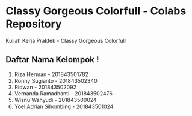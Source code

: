 # Classy Gorgeous Colorfull - Colabs Repository
Kuliah Kerja Praktek - Classy Gorgeous Colorfull

## Daftar Nama Kelompok !
1. Riza Herman - 201843501782
2. Ronny Sugianto - 201843502340
3. Ridwan - 201843502092
4. Vernanda Ramadhanti - 201843502476
5. Wisnu Wahyudi - 201843500024
6. Yoel Adrian Sihombing - 201843501024
